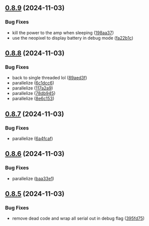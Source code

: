 ## [0.8.9](https://github.com/olipayne/Arduino-Morse-Radio/compare/v0.8.8...v0.8.9) (2024-11-03)


### Bug Fixes

* kill the power to the amp when sleeping ([198aa37](https://github.com/olipayne/Arduino-Morse-Radio/commit/198aa3715e3587ed225e8a2cf5393b948878a91b))
* use the neopixel to display battery in debug mode ([fa22b1c](https://github.com/olipayne/Arduino-Morse-Radio/commit/fa22b1c583008cf3a663f89bcaca38dd5c0736f6))



## [0.8.8](https://github.com/olipayne/Arduino-Morse-Radio/compare/v0.8.7...v0.8.8) (2024-11-03)


### Bug Fixes

* back to single threaded lol ([89aed3f](https://github.com/olipayne/Arduino-Morse-Radio/commit/89aed3f40a0f286f1c04234fc1e72730e3b8fd64))
* parallelize ([6c1dcc6](https://github.com/olipayne/Arduino-Morse-Radio/commit/6c1dcc68c50044114d6364372d3cc6fab3f7a3e9))
* parallelize ([117a2a9](https://github.com/olipayne/Arduino-Morse-Radio/commit/117a2a9eae86c48be116966babdc44e1bc9919fe))
* parallelize ([78db945](https://github.com/olipayne/Arduino-Morse-Radio/commit/78db945a83ab798fa7fb9a20d7bb904e5bdad8fb))
* parallelize ([8e6c153](https://github.com/olipayne/Arduino-Morse-Radio/commit/8e6c153859cc91801924e609663aa0fa4094795b))



## [0.8.7](https://github.com/olipayne/Arduino-Morse-Radio/compare/v0.8.6...v0.8.7) (2024-11-03)


### Bug Fixes

* parallelize ([6a4fcaf](https://github.com/olipayne/Arduino-Morse-Radio/commit/6a4fcafeb30b62f781d83a0c3d22248ec2ef80f2))



## [0.8.6](https://github.com/olipayne/Arduino-Morse-Radio/compare/v0.8.5...v0.8.6) (2024-11-03)


### Bug Fixes

* parallelize ([baa33e1](https://github.com/olipayne/Arduino-Morse-Radio/commit/baa33e17857284635edbf03f6e90cb928dc61ba0))



## [0.8.5](https://github.com/olipayne/Arduino-Morse-Radio/compare/v0.8.4...v0.8.5) (2024-11-03)


### Bug Fixes

* remove dead code and wrap all serial out in debug flag ([395fd75](https://github.com/olipayne/Arduino-Morse-Radio/commit/395fd7595b722b0adb9992b48ac90e495c6cf273))



